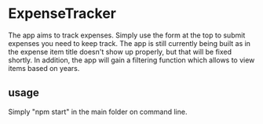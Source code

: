 # ExpenseTracker
The app aims to track expenses. Simply use the form at the top to submit expenses you need to keep track. The app is still currently being built as in the expense item title doesn't show up properly, but that will be fixed shortly. In addition, the app will gain a filtering function which allows to view items based on years.
## usage
Simply "npm start" in the main folder on command line.
